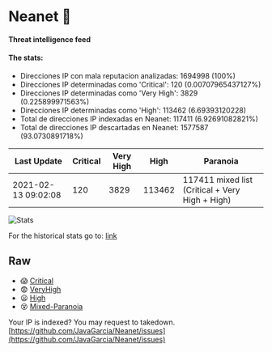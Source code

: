 # Neanet :hocho:
#### Threat intelligence feed
#### The stats:

- Direcciones IP con mala reputacion analizadas: 1694998 (100%)
- Direcciones IP determinadas como 'Critical':  120 (0.00707965437127%)
- Direcciones IP determinadas como 'Very High':  3829 (0.225899971563%)
- Direcciones IP determinadas como 'High':  113462 (6.69393120228)
- Total de direcciones IP indexadas en Neanet:  117411 (6.92691082821%)
- Total de direcciones IP descartadas en Neanet:  1577587 (93.0730891718%)

| Last Update | Critical | Very High | High | Paranoia |
| --- | --- | --- | --- | --- |
| 2021-02-13 09:02:08 | 120 | 3829 | 113462 | 117411 mixed list (Critical + Very High + High)|

![Stats](https://docs.google.com/spreadsheets/d/e/2PACX-1vSnaNMIXVabIpDJjufMlzH7poXnshF3mgd8Is1g9ytUEzVsP5my4Trn8f-xkoLLQ38xpL3HtmUexLo6/pubchart?oid=501124687&format=image)

For the historical stats go to: [link](/stats.csv)
## Raw
- :scream: [Critical](https://raw.githubusercontent.com/JavaGarcia/Neanet/master/blacklists/neanet_critical.txt)
- :fearful: [VeryHigh](https://raw.githubusercontent.com/JavaGarcia/Neanet/master/blacklists/neanet_veryHigh.txtt)
- :frowning: [High](https://raw.githubusercontent.com/JavaGarcia/Neanet/master/blacklists/neanet_high.txt)
- :dizzy_face: [Mixed-Paranoia](https://raw.githubusercontent.com/JavaGarcia/Neanet/master/blacklists/neanet_all.txt)


Your IP is indexed? You may request to takedown. [https://github.com/JavaGarcia/Neanet/issues](https://github.com/JavaGarcia/Neanet/issues)






































































































































































































































































































































































































































































































































































































































































































































































































































































































































































































































































































































































































































































































































































































































































































































































































































































































































































































































































































































































































































































































































































































































































































































































































































































































































































































































































































































































































































































































































































































































































































































































































































































































































































































































































































































































































































































































































































































































































































































































































































































































































































































































































































































